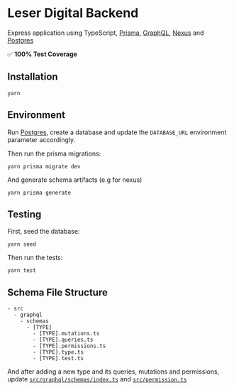 # Leser Digital Backend
Express application using TypeScript, [Prisma](https://www.prisma.io/), [GraphQL](https://graphql.org/), [Nexus](https://nexusjs.org/) and [Postgres](https://www.postgresql.org/)

✅ **100% Test Coverage**

## Installation

```
yarn
```

## Environment

Run [Postgres](https://www.postgresql.org/), create a database and update the `DATABASE_URL` environment parameter accordingly.

Then run the prisma migrations:
```
yarn prisma migrate dev
```

And generate schema artifacts (e.g for nexus)
```
yarn prisma generate
```

## Testing

First, seed the database:
```
yarn seed
```

Then run the tests:
```
yarn test
```

## Schema File Structure

```
- src
  - graphql
    - schemas
      - [TYPE]
        - [TYPE].mutations.ts
        - [TYPE].queries.ts
        - [TYPE].permissions.ts
        - [TYPE].type.ts
        - [TYPE].test.ts
```
And after adding a new type and its queries, mutations and permissions, update [`src/graphql/schemas/index.ts`](https://github.com/ludwigschub/fullstack-backend-template/blob/main/src/graphql/schemas/index.ts) and [`src/permission.ts`](https://github.com/ludwigschub/fullstack-backend-template/blob/main/src/graphql/permission.ts)
